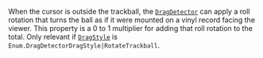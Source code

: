 When the cursor is outside the trackball, the [`DragDetector`](https://create.roblox.com/docs/reference/engine/classes/DragDetector) can
apply a roll rotation that turns the ball as if it were mounted on a vinyl
record facing the viewer. This property is a 0 to 1 multiplier for adding
that roll rotation to the total. Only relevant if
[`DragStyle`](https://create.roblox.com/docs/reference/engine/classes/DragDetector#DragStyle) is
`Enum.DragDetectorDragStyle|RotateTrackball`.